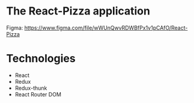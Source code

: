 # The React-Pizza application

Figma: https://www.figma.com/file/wWUnQwvRDWBfPx1v1pCAfO/React-Pizza

# Technologies
* React
* Redux
* Redux-thunk
* React Router DOM

